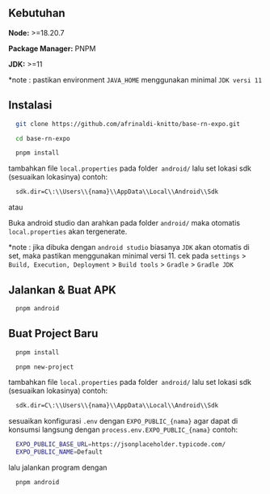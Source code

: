 ## Kebutuhan

**Node:** >=18.20.7

**Package Manager:** PNPM

**JDK:** >=11

*note : pastikan environment `JAVA_HOME` menggunakan minimal `JDK versi 11`

## Instalasi

```bash
  git clone https://github.com/afrinaldi-knitto/base-rn-expo.git
```

```bash
  cd base-rn-expo
```

```bash
  pnpm install
```

tambahkan file `local.properties` pada folder` android/` lalu set lokasi sdk (sesuaikan lokasinya) contoh:

```bash
  sdk.dir=C\:\\Users\\{nama}\\AppData\\Local\\Android\\Sdk
```

atau

Buka android studio dan arahkan pada folder `android/` maka otomatis `local.properties` akan tergenerate.

*note : jika dibuka dengan `android studio` biasanya `JDK` akan otomatis di set, maka pastikan menggunakan minimal versi 11. cek pada `settings` > `Build, Execution, Deployment` > `Build tools` > `Gradle` > `Gradle JDK`

## Jalankan & Buat APK

```bash
  pnpm android
```

## Buat Project Baru

```bash
  pnpm install
```

```bash
  pnpm new-project
```

tambahkan file `local.properties` pada folder` android/` lalu set lokasi sdk (sesuaikan lokasinya) contoh:

```bash
  sdk.dir=C\:\\Users\\{nama}\\AppData\\Local\\Android\\Sdk
```

sesuaikan konfigurasi `.env` dengan `EXPO_PUBLIC_{nama}` agar dapat di konsumsi langsung dengan `process.env.EXPO_PUBLIC_{nama}` contoh:

```bash
  EXPO_PUBLIC_BASE_URL=https://jsonplaceholder.typicode.com/
  EXPO_PUBLIC_NAME=Default
```

lalu jalankan program dengan

```bash
  pnpm android
```

